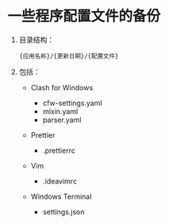 # 一些程序配置文件的备份

1. 目录结构：

   `{应用名称}/{更新日期}/{配置文件}`

2. 包括：

   - Clash for Windows

     - cfw-settings.yaml
     - mixin.yaml
     - parser.yaml

   - Prettier

     - .prettierrc

   - Vim

     - .ideavimrc

   - Windows Terminal

     - settings.json
